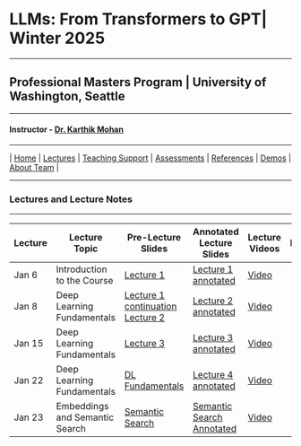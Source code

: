 # LLMs: From Transformers to GPT| Winter 2025

***
 
## Professional Masters Program | University of Washington, Seattle 

***


#### Instructor - [Dr. Karthik Mohan](https://www.ece.uw.edu/people/karthik-mohan/)

***


| [Home](index.md)  | [Lectures](lectures.md)    | [Teaching Support](teaching_support.md) | [Assessments](assessments.md) | [References](references.md) | [Demos](demos.md) | [About Team](team.md) |


***


### Lectures and Lecture Notes

***

| Lecture | Lecture Topic | Pre-Lecture Slides | Annotated Lecture Slides | Lecture Videos | Notebooks | 
| --- | --- | --- | --- | --- | --- |
| Jan 6 | Introduction to the Course |  [Lecture 1](lectures/Jan_6_2025_lecture.pdf) | [Lecture 1 annotated]() | [Video](https://www.youtube.com/watch?v=0gH8eA_nkFI) |- | 
| Jan 8 | Deep Learning Fundamentals |  [Lecture 1 continuation](lectures/Jan_6_2025_lecture.pdf) [Lecture 2](lectures/Jan_8_2025_lecture.pdf) | [Lecture 2 annotated](lectures/Jan_8_2025_lecture_annotated.pdf) | [Video](https://www.youtube.com/watch?v=2PCBlKao09E)  |  | 
| Jan 15 | Deep Learning Fundamentals |  [Lecture 3](lectures/Jan_15_2025_lecture.pdf) | [Lecture 3 annotated](lectures/Jan_15_2025_lecture_annotated.pdf) | [Video](https://youtu.be/4-SKXXrewMM)  |  | 
| Jan 22 | Deep Learning Fundamentals | [DL Fundamentals](lectures/Jan_22_2025_lecture.pdf)  | [Lecture 4 annotated](lectures/Jan_22_2025_lecture_annotated.pdf) | [Video](https://youtu.be/lJwKJ7b3yFc)  |  | 
| Jan 23 | Embeddings and Semantic Search |  [Semantic Search](lectures/semantic_search_presentation.pdf) | [Semantic Search Annotated](lectures/semantic_search_presentation_annotated.pdf) | [Video](https://www.youtube.com/watch?v=VJ1yH8n82N8)  |  | 